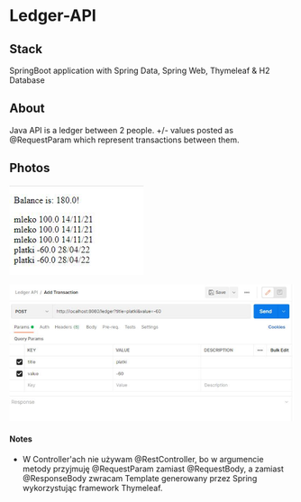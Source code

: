 # Ledger-API
 
## Stack
SpringBoot application with Spring Data, Spring Web, Thymeleaf & H2 Database

## About
Java API is a ledger between 2 people. +/- values posted as @RequestParam which represent transactions between them.

## Photos

![ledger application](/assets/ledger.JPG)

![ledger usage in postman](/assets/ledger-postman.JPG)


#### Notes
- W Controller'ach nie używam @RestController, bo w argumencie metody przyjmuję @RequestParam zamiast @RequestBody, a zamiast @ResponseBody zwracam Template generowany przez Spring wykorzystując framework Thymeleaf.
